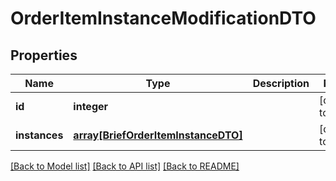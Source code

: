 # OrderItemInstanceModificationDTO

## Properties
Name | Type | Description | Notes
------------ | ------------- | ------------- | -------------
**id** | **integer** |  | [default to null]
**instances** | [**array[BriefOrderItemInstanceDTO]**](BriefOrderItemInstanceDTO.md) |  | [default to null]

[[Back to Model list]](../README.md#documentation-for-models) [[Back to API list]](../README.md#documentation-for-api-endpoints) [[Back to README]](../README.md)


